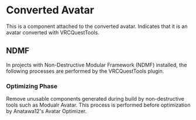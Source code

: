 # Converted Avatar

This is a component attached to the converted avatar.
Indicates that it is an avatar converted with VRCQuestTools.

## NDMF

In projects with Non-Destructive Modular Framework (NDMF) installed, the following processes are performed by the VRCQuestTools plugin.

### Optimizing Phase

Remove unusable components generated during build by non-destructive tools such as Modualr Avatar.
This process is performed before optimization by Anatawa12's Avatar Optimizer.
